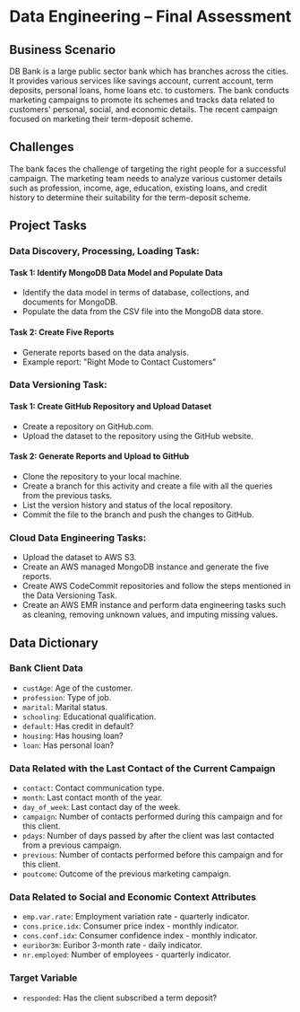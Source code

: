 # Data Engineering – Final Assessment

## Business Scenario

DB Bank is a large public sector bank which has branches across the cities. It provides various services like savings account, current account, term deposits, personal loans, home loans etc. to customers. The bank conducts marketing campaigns to promote its schemes and tracks data related to customers' personal, social, and economic details. The recent campaign focused on marketing their term-deposit scheme.

## Challenges

The bank faces the challenge of targeting the right people for a successful campaign. The marketing team needs to analyze various customer details such as profession, income, age, education, existing loans, and credit history to determine their suitability for the term-deposit scheme.

## Project Tasks

### Data Discovery, Processing, Loading Task:

#### Task 1: Identify MongoDB Data Model and Populate Data

- Identify the data model in terms of database, collections, and documents for MongoDB.
- Populate the data from the CSV file into the MongoDB data store.

#### Task 2: Create Five Reports

- Generate reports based on the data analysis.
- Example report: "Right Mode to Contact Customers"

### Data Versioning Task:

#### Task 1: Create GitHub Repository and Upload Dataset

- Create a repository on GitHub.com.
- Upload the dataset to the repository using the GitHub website.

#### Task 2: Generate Reports and Upload to GitHub

- Clone the repository to your local machine.
- Create a branch for this activity and create a file with all the queries from the previous tasks.
- List the version history and status of the local repository.
- Commit the file to the branch and push the changes to GitHub.

### Cloud Data Engineering Tasks:

- Upload the dataset to AWS S3.
- Create an AWS managed MongoDB instance and generate the five reports.
- Create AWS CodeCommit repositories and follow the steps mentioned in the Data Versioning Task.
- Create an AWS EMR instance and perform data engineering tasks such as cleaning, removing unknown values, and imputing missing values.

## Data Dictionary

### Bank Client Data

- `custAge`: Age of the customer.
- `profession`: Type of job.
- `marital`: Marital status.
- `schooling`: Educational qualification.
- `default`: Has credit in default?
- `housing`: Has housing loan?
- `loan`: Has personal loan?

### Data Related with the Last Contact of the Current Campaign

- `contact`: Contact communication type.
- `month`: Last contact month of the year.
- `day_of_week`: Last contact day of the week.
- `campaign`: Number of contacts performed during this campaign and for this client.
- `pdays`: Number of days passed by after the client was last contacted from a previous campaign.
- `previous`: Number of contacts performed before this campaign and for this client.
- `poutcome`: Outcome of the previous marketing campaign.

### Data Related to Social and Economic Context Attributes

- `emp.var.rate`: Employment variation rate - quarterly indicator.
- `cons.price.idx`: Consumer price index - monthly indicator.
- `cons.conf.idx`: Consumer confidence index - monthly indicator.
- `euribor3m`: Euribor 3-month rate - daily indicator.
- `nr.employed`: Number of employees - quarterly indicator.

### Target Variable

- `responded`: Has the client subscribed a term deposit?


